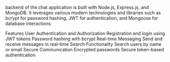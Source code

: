 backend of the chat application is built with Node.js, Express.js, and MongoDB. It leverages various modern technologies and libraries such as bcrypt for password hashing, JWT for authentication, and Mongoose for database interactions

Features
    User Authentication and Authorization
        Registration and login using JWT tokens
        Password hashing with bcrypt
    Real-time Messaging
        Send and receive messages in real-time
    Search Functionality
        Search users by name or email
    Secure Communication
        Encrypted passwords
        Secure token-based authentication
